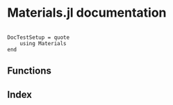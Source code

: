 # Materials.jl documentation

```@contents
```

```@meta
DocTestSetup = quote
    using Materials
end
```

## Functions


## Index

```@index
```
